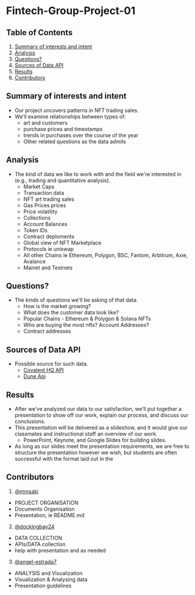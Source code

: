 # Fintech-Group-Project-01

<!-- <img src="https://media2.giphy.com/media/JTV3ciE3YTDycJXhmq/giphy.gif?cid=ecf05e47e01en4yfdxy8feugp8cfur80fovlpp01u38dssnk&rid=giphy.gif&ct=g" alt="ether" width="100%"/>
 -->
## Table of Contents

1. [Summary of interests and intent](#summary-of-interests-and-intent)
2. [Analysis](#analysis)
3. [Questions?](#questions)
4. [Sources of Data API](#sources-of-data-api)
5. [Results](#results)
6. [Contributors](#contributors)

## Summary of interests and intent
* Our project uncovers patterns in NFT trading sales.
* We'll examine relationships between types of:
    * art and customers 
    * purchase prices and timestamps
    * trends in purchases over the course of the year
    * Other related questions as the data admits

## Analysis

* The kind of data we like to work with and the field we're interested in (e.g., trading and quantitative analysis).
    * Market Caps
    * Transaction data 
    * NFT art trading sales
    * Gas Prices prices
    * Price volatility
    * Collections
    * Account Balances
    * Token IDs
    * Contract deploments
    * Global view of NFT Marketplace
    * Protocols ie uniswap
    * All other Chains ie Ethereum, Polygon, BSC, Fantom, Arbitrum, Axie, Avalance
    * Mainet and Testnets

## Questions?

* The kinds of questions we'll be asking of that data.
    * How is the market growing?
    * What does the customer data look like?
    * Popular Chains - Ethereum & Polygon & Solana NFTs
    * Who are buying the most nfts? Account Addresses?
    * Contract addresses

## Sources of Data API

* Possible source for such data.
    * [Covalent HQ API](https://www.covalenthq.com/docs/)
    * [Dune Api](https://docs.dune.com)


## Results

* After we've analyzed our data to our satisfaction, we'll put together a presentation to show off our work, explain our process, and discuss our conclusions.
* This presentation will be delivered as a slideshow, and it would give our classmates and instructional staff an overview of our work. 
    * PowerPoint, Keynote, and Google Slides for building slides.
* As long as our slides meet the presentation requirements, we are free to structure the presentation however we wish, but students are often successful with the format laid out in the 

## Contributors 

1. [@mmsaki](https://github.com/mmsaki)
- PROJECT ORGANISATION
- Documents Organisation
- Presentation, ie README.md

2. [@dockingbay24](https://github.com/dockingbay24)
- DATA COLLECTION
- APIs/DATA collection
- help with presentation and as needed


3. [@angel-estrada7](https://github.com/angel-estrada7)
- ANALYSIS and Visualization
- Visualization & Analysing data
- Presentation guidelines